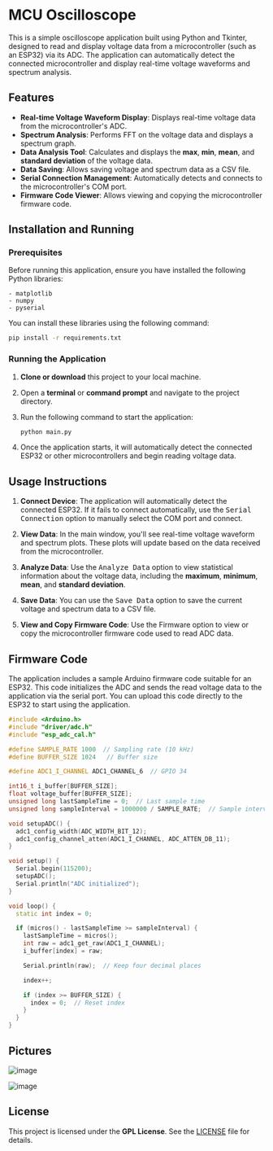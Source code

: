 
# MCU Oscilloscope

This is a simple oscilloscope application built using Python and Tkinter, designed to read and display voltage data from a microcontroller (such as an ESP32) via its ADC. The application can automatically detect the connected microcontroller and display real-time voltage waveforms and spectrum analysis.

## Features

- **Real-time Voltage Waveform Display**: Displays real-time voltage data from the microcontroller's ADC.
- **Spectrum Analysis**: Performs FFT on the voltage data and displays a spectrum graph.
- **Data Analysis Tool**: Calculates and displays the **max**, **min**, **mean**, and **standard deviation** of the voltage data.
- **Data Saving**: Allows saving voltage and spectrum data as a CSV file.
- **Serial Connection Management**: Automatically detects and connects to the microcontroller's COM port.
- **Firmware Code Viewer**: Allows viewing and copying the microcontroller firmware code.

## Installation and Running

### Prerequisites

Before running this application, ensure you have installed the following Python libraries:

```plaintext
- matplotlib
- numpy
- pyserial
```

You can install these libraries using the following command:

```bash
pip install -r requirements.txt
```

### Running the Application

1. **Clone or download** this project to your local machine.

2. Open a **terminal** or **command prompt** and navigate to the project directory.

3. Run the following command to start the application:

   ```bash
   python main.py
   ```

4. Once the application starts, it will automatically detect the connected ESP32 or other microcontrollers and begin reading voltage data.

## Usage Instructions

1. **Connect Device**: The application will automatically detect the connected ESP32. If it fails to connect automatically, use the <kbd>Serial Connection</kbd> option to manually select the COM port and connect.

2. **View Data**: In the main window, you'll see real-time voltage waveform and spectrum plots. These plots will update based on the data received from the microcontroller.

3. **Analyze Data**: Use the <kbd>Analyze Data</kbd> option to view statistical information about the voltage data, including the **maximum**, **minimum**, **mean**, and **standard deviation**.

4. **Save Data**: You can use the <kbd>Save Data</kbd> option to save the current voltage and spectrum data to a CSV file.

5. **View and Copy Firmware Code**: Use the <kdb>Firmware</kdb> option to view or copy the microcontroller firmware code used to read ADC data.

## Firmware Code

The application includes a sample Arduino firmware code suitable for an ESP32. This code initializes the ADC and sends the read voltage data to the application via the serial port. You can upload this code directly to the ESP32 to start using the application.

```cpp
#include <Arduino.h>
#include "driver/adc.h"
#include "esp_adc_cal.h"

#define SAMPLE_RATE 1000  // Sampling rate (10 kHz)
#define BUFFER_SIZE 1024   // Buffer size

#define ADC1_I_CHANNEL ADC1_CHANNEL_6  // GPIO 34

int16_t i_buffer[BUFFER_SIZE];
float voltage_buffer[BUFFER_SIZE];
unsigned long lastSampleTime = 0;  // Last sample time
unsigned long sampleInterval = 1000000 / SAMPLE_RATE;  // Sample interval (microseconds)

void setupADC() {
  adc1_config_width(ADC_WIDTH_BIT_12);
  adc1_config_channel_atten(ADC1_I_CHANNEL, ADC_ATTEN_DB_11);
}

void setup() {
  Serial.begin(115200);
  setupADC();
  Serial.println("ADC initialized");
}

void loop() {
  static int index = 0;

  if (micros() - lastSampleTime >= sampleInterval) {
    lastSampleTime = micros();
    int raw = adc1_get_raw(ADC1_I_CHANNEL);
    i_buffer[index] = raw;

    Serial.println(raw);  // Keep four decimal places

    index++;

    if (index >= BUFFER_SIZE) {
      index = 0;  // Reset index
    }
  }
}
```
## Pictures
![image](https://github.com/user-attachments/assets/7b59437c-d602-4442-9086-22a3f064db66)


![image](https://github.com/user-attachments/assets/04c1b93b-7918-435a-88d9-ff189b602540)

## License

This project is licensed under the **GPL License**. See the [LICENSE](LICENSE) file for details.
